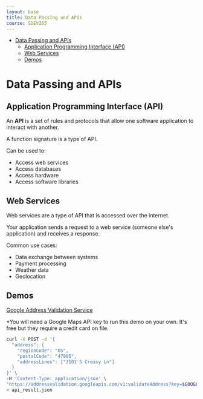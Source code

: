```yaml
---
layout: base
title: Data Passing and APIs
course: SDEV265
---
```


- [Data Passing and APIs](#data-passing-and-apis)
  - [Application Programming Interface (API)](#application-programming-interface-api)
  - [Web Services](#web-services)
  - [Demos](#demos)

# Data Passing and APIs

## Application Programming Interface (API)

An **API** is a set of rules and protocols that allow one software application to interact with another.

A function signature is a type of API.

Can be used to:

- Access web services
- Access databases
- Access hardware
- Access software libraries

## Web Services

Web services are a type of API that is accessed over the internet.

Your application sends a request to a web service (someone else's application) and receives a response.

Common use cases:

- Data exchange between systems
- Payment processing
- Weather data
- Geolocation

## Demos

[Google Address Validation Service](https://developers.google.com/maps/documentation/address-validation/requests-validate-address)

\*You will need a Google Maps API key to run this demo on your own. It's free but they require a credit card on file.

```bash
curl -X POST -d '{
  "address": {
    "regionCode": "US",
    "postalCode": "47905",
    "addressLines": ["3101 S Creasy Ln"]
  }
}' \
-H 'Content-Type: application/json' \
"https://addressvalidation.googleapis.com/v1:validateAddress?key=$GOOGLE_MAPS_API_KEY" \
> api_result.json
```
